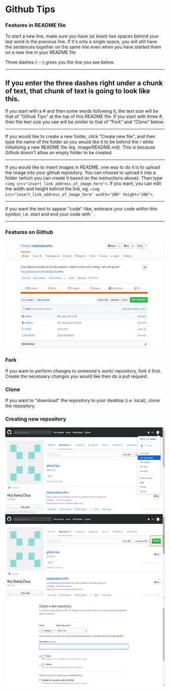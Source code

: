 # Github Tips


### Features in README file  

To start a new line, make sure you have (at least) two spaces behind your last word in the previous line. If it's only a single space, you will still have the sentences together on the same line even when you have started them on a new line in your README file.   

Three dashes (---) gives you the line you see below. 

--- 

If you enter the three dashes right under a chunk of text, that chunk of text is going to look like this. 
---


If you start with a # and then some words following it, the text size will be that of "Github Tips" at the top of this README file. If you start with three #, then the text size you see will be similar to that of "Fork" and "Clone" below.  

---

If you would like to create a new folder, click "Create new file", and then type the name of the folder as you would like it to be behind the / while initializing a new README file (eg. image/README.md). This is because Github doesn't allow an empty folder to be created.   

---

If you would like to insert images in README, one way to do it is to upload the image into your github repository. You can choose to upload it into a folder (which you can create it based on the instructions above). Then type `<img src="insert_link_address_of_image_here">`. If you want, you can edit the width and height behind the link, eg. `<img src="insert_link_address_of_image_here" width="200" height="200">`.   

---

If you want the text to appear "code"-like, embrace your code within this symbol, i.e. start and end your code with  ` .   

---
### Features on Github  

<img src="https://github.com/hxchua/github-tips/blob/master/images/githubtips2.png?raw=true" width="800" height="340">  

### Fork
If you want to perform changes to someone's work/ repository, fork it first. Create the necessary changes you would like then do a pull request.  

### Clone  
If you want to "download" the repository to your desktop (i.e. local), clone the repository.  



### Creating new repository  
<img src="https://github.com/hxchua/github-tips/blob/master/images/githubtips3.png?raw=true" width="600" height="270">
<img src="https://github.com/hxchua/github-tips/blob/master/images/githubtips4.png?raw=true" width="600" height="270">
<img src="https://github.com/hxchua/github-tips/blob/master/images/githubtips1.png?raw=true" width="600" height="270">  
